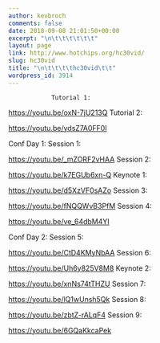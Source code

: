 ```yaml
---
author: kevbroch
comments: false
date: 2018-09-08 21:01:50+00:00
excerpt: "\n\t\t\t\t\t\t"
layout: page
link: http://www.hotchips.org/hc30vid/
slug: hc30vid
title: "\n\t\t\t\thc30vid\t\t"
wordpress_id: 3914
---
```



				Tutorial 1:

https://youtu.be/oxN-7jU213Q
Tutorial 2:

https://youtu.be/ydsZ7A0FF0I

Conf Day 1:
Session 1:

https://youtu.be/_mZORF2vHAA
Session 2:

https://youtu.be/k7EGUb6xn-Q
Keynote 1:

https://youtu.be/d5XzVF0sAZo
Session 3:

https://youtu.be/fNQQWvB3PfM
Session 4:

https://youtu.be/ve_64dbM4YI

Conf Day 2:
Session 5:

https://youtu.be/CtD4KMyNbAA
Session 6:

https://youtu.be/Uh6y825V8M8
Keynote 2:

https://youtu.be/xnNs74tTHZU
Session 7:

https://youtu.be/lQ1wUnsh5Qk
Session 8:

https://youtu.be/zbtZ-rALqF4
Session 9:

https://youtu.be/6GQaKkcaPek		
